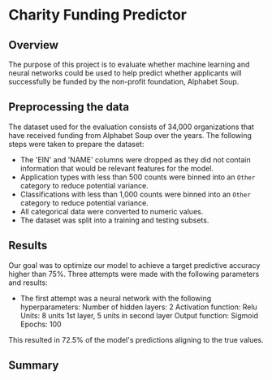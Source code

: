 # Charity Funding Predictor

## Overview
The purpose of this project is to evaluate whether machine learning and neural networks could be used to help predict whether applicants will successfully be funded by the non-profit foundation, Alphabet Soup.

## Preprocessing the data
The dataset used for the evaluation consists of 34,000 organizations that have received funding from Alphabet Soup over the years.
The following steps were taken to prepare the dataset:
* The 'EIN' and 'NAME' columns were dropped as they did not contain information that would be relevant features for the model.
* Application types with less than 500 counts were binned into an `Other` category to reduce potential variance.
* Classifications with less than 1,000 counts were binned into an `Other` category to reduce potential variance.
* All categorical data were converted to numeric values.
* The dataset was split into a training and testing subsets.

## Results
Our goal was to optimize our model to achieve a target predictive accuracy higher than 75%. Three attempts were made with the following parameters and results:
* The first attempt was a neural network with the following hyperparameters:
    Number of hidden layers: 2
    Activation function: Relu
    Units: 8 units 1st layer, 5 units in second layer
    Output function: Sigmoid
    Epochs: 100

This resulted in 72.5% of the model's predictions aligning to the true values.

## Summary